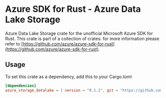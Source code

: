 # Azure SDK for Rust - Azure Data Lake Storage

Azure Data Lake Storage crate for the unofficial Microsoft Azure SDK for Rust. This crate is part of a collection of crates: for more information please refer to [https://github.com/azure/azure-sdk-for-rust](https://github.com/azure/azure-sdk-for-rust).

## Usage

To set this crate as a dependency, add this to your Cargo.toml

```toml
[dependencies]
azure_storage_datalake = { version = "0.1.1", git = "https://github.com/Azure/azure-sdk-for-rust" }
```

